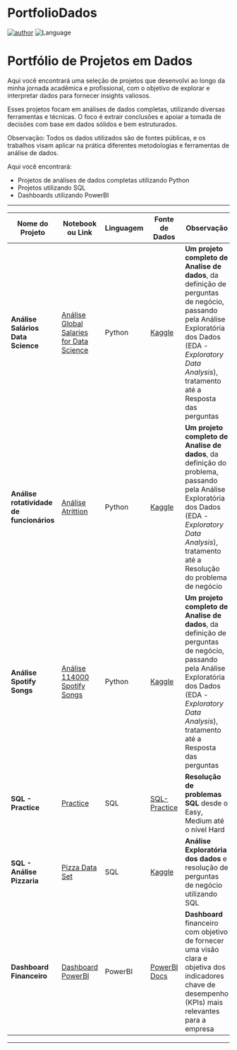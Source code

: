 # PortfolioDados
[![author](https://img.shields.io/badge/Author-Calebe_Sousa-8e2fd4.svg)](https://www.linkedin.com/in/jos%C3%A9-calebe-sousa-0b672b1ab/) ![Language](https://img.shields.io/badge/Language-Python_%7C_SQL-blue.svg)

# Portfólio de Projetos em Dados

Aqui você encontrará uma seleção de projetos que desenvolvi ao longo da minha jornada acadêmica e profissional, com o objetivo de explorar e interpretar dados para fornecer insights valiosos.

Esses projetos focam em análises de dados completas, utilizando diversas ferramentas e técnicas. O foco é extrair conclusões e apoiar a tomada de decisões com base em dados sólidos e bem estruturados.

Observação: Todos os dados utilizados são de fontes públicas, e os trabalhos visam aplicar na prática diferentes metodologias e ferramentas de análise de dados.

Aqui você encontrará:

- Projetos de análises de dados completas utilizando Python
- Projetos utilizando SQL
- Dashboards utilizando PowerBI

------------

|    Nome do Projeto  | Notebook ou Link    | Linguagem    | Fonte de Dados  | Observação  | 
| ------------        | ------------        | ------------ | ------------    |------------ |
| **Análise Salários Data Science** | [Análise Global Salaries for Data Science](https://github.com/calebesz/AnaliseSalariesDataScience) | Python | [Kaggle](https://www.kaggle.com/datasets/lainguyn123/data-science-salary-landscape) | **Um projeto completo de Analise de dados**, da definição de perguntas de negócio, passando pela Análise Exploratória dos Dados (EDA - *Exploratory Data Analysis*), tratamento até a Resposta das perguntas|
| **Análise rotatividade de funcionários** | [Análise Atrittion](https://github.com/calebesz/PortfolioDados/blob/main/An%C3%A1lise%20-%20Employee%20Atrittion/AnaliseAtrittion.ipynb) | Python | [Kaggle](https://www.kaggle.com/datasets/mrsimple07/employee-attrition-data-prediction) | **Um projeto completo de Analise de dados**, da definição do problema, passando pela Análise Exploratória dos Dados (EDA - *Exploratory Data Analysis*), tratamento até a Resolução do problema de negócio|
| **Análise Spotify Songs** | [Análise 114000 Spotify Songs](https://github.com/calebesz/SpotifySongs) | Python | [Kaggle](https://www.kaggle.com/datasets/priyamchoksi/spotify-dataset-114k-songs) | **Um projeto completo de Analise de dados**, da definição de perguntas de negócio, passando pela Análise Exploratória dos Dados (EDA - *Exploratory Data Analysis*), tratamento até a Resposta das perguntas|
| **SQL - Practice** | [Practice](https://github.com/calebesz/SQL-Practice/) | SQL | [SQL-Practice](https://www.sql-practice.com/) | **Resolução de problemas SQL** desde o Easy, Medium até o nível Hard |
| **SQL - Análise Pizzaria** | [Pizza Data Set](https://github.com/calebesz/PizzariaSQL/) | SQL | [Kaggle](https://www.kaggle.com/datasets/umairhayat/pizza-data-set-order-detail/) | **Análise Exploratória dos dados** e resolução de perguntas de negócio utilizando SQL |
| **Dashboard Financeiro** | [Dashboard PowerBI](https://github.com/calebesz/SuperstorePowerBI) | PowerBI | [PowerBI Docs](https://powerbidocs.com/tag/sample-superstore-sales-excel-xls/?ref=hackernoon.com) | **Dashboard** financeiro com objetivo de fornecer uma visão clara e objetiva dos indicadores chave de desempenho (KPIs) mais relevantes para a empresa|


------------
